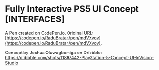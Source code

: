 # Fully Interactive PS5 UI Concept [INTERFACES]

A Pen created on CodePen.io. Original URL: [https://codepen.io/RaduBratan/pen/mdVXvov](https://codepen.io/RaduBratan/pen/mdVXvov).

Concept by Joshua Oluwagbemiga on Dribbble: https://dribbble.com/shots/11897442-PlayStation-5-Concept-UI-InVision-Studio